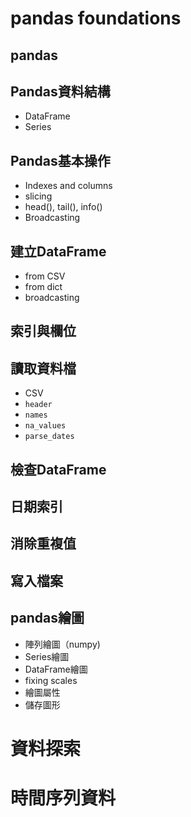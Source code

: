 # pandas foundations

## pandas
## Pandas資料結構
* DataFrame
* Series
## Pandas基本操作
* Indexes and columns
* slicing
* head(), tail(), info()
* Broadcasting
## 建立DataFrame
* from CSV
* from dict
* broadcasting
## 索引與欄位
## 讀取資料檔
* CSV
* `header`
* `names`
* `na_values`
* `parse_dates`
## 檢查DataFrame
## 日期索引
## 消除重複值
## 寫入檔案 
## pandas繪圖
* 陣列繪圖（numpy)
* Series繪圖
* DataFrame繪圖
* fixing scales
* 繪圖屬性
* 儲存圖形
# 資料探索
# 時間序列資料

